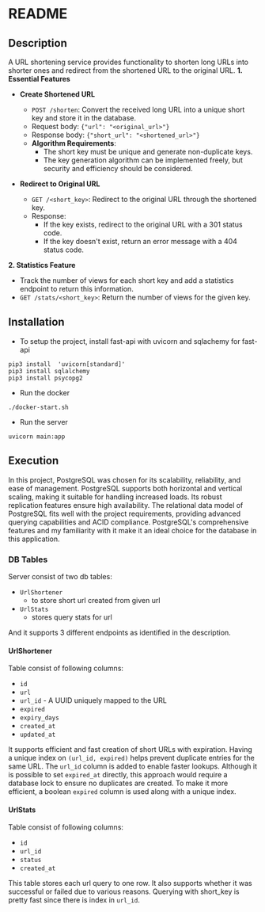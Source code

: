 # README

## Description

A URL shortening service provides functionality to shorten long URLs into shorter ones and redirect from the shortened URL to the original URL.
**1. Essential Features**

- **Create Shortened URL**
  - `POST /shorten`: Convert the received long URL into a unique short key and store it in the database.
  - Request body: `{"url": "<original_url>"}`
  - Response body: `{"short_url": "<shortened_url>"}`
  - **Algorithm Requirements**:
    - The short key must be unique and generate non-duplicate keys.
    - The key generation algorithm can be implemented freely, but security and efficiency should be considered.
  
- **Redirect to Original URL**
  - `GET /<short_key>`: Redirect to the original URL through the shortened key.
  - Response:
    - If the key exists, redirect to the original URL with a 301 status code.
    - If the key doesn't exist, return an error message with a 404 status code.

**2. Statistics Feature**
- Track the number of views for each short key and add a statistics endpoint to return this information.
- `GET /stats/<short_key>`: Return the number of views for the given key.

## Installation

- To setup the project, install fast-api with uvicorn and sqlachemy for fast-api

```b
pip3 install  'uvicorn[standard]'
pip3 install sqlalchemy  
pip3 install psycopg2   
```

- Run the docker

```b
./docker-start.sh
```

- Run the server

```b
uvicorn main:app
```

## Execution

In this project, PostgreSQL was chosen for its scalability, reliability, and ease of management. PostgreSQL supports both horizontal and vertical scaling, making it suitable for handling increased loads. Its robust replication features ensure high availability. The relational data model of PostgreSQL fits well with the project requirements, providing advanced querying capabilities and ACID compliance. PostgreSQL's comprehensive features and my familiarity with it make it an ideal choice for the database in this application.

### DB Tables

Server consist of two db tables:

- `UrlShortener`
  - to store short url created from given url
- `UrlStats`
  - stores query stats for url

And it supports 3 different endpoints as identified in the description.

#### UrlShortener

Table consist of following columns:

- `id`
- `url`
- `url_id` - A UUID uniquely mapped to the URL
- `expired`
- `expiry_days`
- `created_at`
- `updated_at`

It supports efficient and fast creation of short URLs with expiration. Having a unique index on `(url_id, expired)` helps prevent duplicate entries for the same URL. The `url_id` column is added to enable faster lookups. Although it is possible to set `expired_at` directly, this approach would require a database lock to ensure no duplicates are created. To make it more efficient, a boolean `expired` column is used along with a unique index.

#### UrlStats

Table consist of following columns:

- `id`
- `url_id`
- `status`
- `created_at`

This table stores each url query to one row. It also supports whether it was successful or failed due to various reasons. Querying with short_key is pretty fast since there is index in `url_id`.
